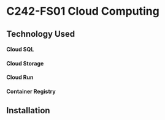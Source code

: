 # C242-FS01 Cloud Computing

## Technology Used

#### Cloud SQL


#### Cloud Storage


#### Cloud Run


#### Container Registry

## Installation